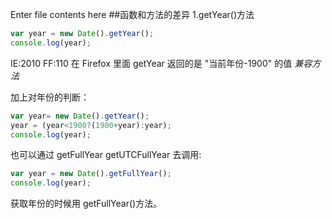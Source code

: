 Enter file contents here
##函数和方法的差异
1.getYear()方法
```js
var year = new Date().getYear();
console.log(year);
```
IE:2010 FF:110 在 Firefox 里面 getYear 返回的是 "当前年份-1900" 的值
*兼容方法*

加上对年份的判断：
```js
var year= new Date().getYear();
year = (year<1900?(1900+year):year);
console.log(year);
```
也可以通过 getFullYear getUTCFullYear 去调用:
```js
var year = new Date().getFullYear();
console.log(year);
```
获取年份的时候用 getFullYear()方法。
